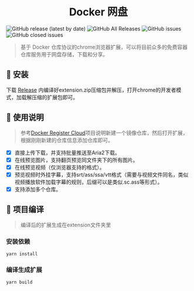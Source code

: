 <h1 align="center">Docker 网盘</h1>
<p>
  <img alt="GitHub release (latest by date)" src="https://img.shields.io/github/v/release/gamekingv/docker-drive">
  <img alt="GitHub All Releases" src="https://img.shields.io/github/downloads/gamekingv/docker-drive/total">
  <img alt="GitHub issues" src="https://img.shields.io/github/issues/gamekingv/docker-drive">
  <img alt="GitHub closed issues" src="https://img.shields.io/github/issues-closed/gamekingv/docker-drive">
</p>

> 基于 Docker 仓库协议的chrome浏览器扩展，可以将目前众多的免费容器仓库服务用于网盘存储，下载和分享。

## :rocket: 安装
下载 [Release](https://github.com/gamekingv/docker-drive/releases) 内编译好extension.zip压缩包并解压，打开chrome的开发者模式，加载解压缩的扩展包即可。

## :dart: 使用说明

> 参考[Docker Register Cloud](https://github.com/xausky/DockerRegisterCloud)项目说明新建一个镜像仓库，然后打开扩展，根据刚刚新建的仓库信息添加仓库即可。
* [x] 直接上传下载，并支持批量推送至Aria2下载。
* [x] 在线预览图片，支持翻页预览同文件夹下的所有图片。
* [x] 在线预览视频（仅浏览器支持的格式）。
* [x] 预览视频时外挂字幕，支持srt/ass/ssa/vtt格式（需要与视频文件同名，类似视频播放软件加载字幕的规则，后缀可以是类似.sc.ass等形式）。
* [x] 支持添加多个仓库。

## :dvd: 项目编译

> 编译后的扩展生成在extension文件夹里

### 安装依赖
```
yarn install
```

### 编译生成扩展
```
yarn build
```
